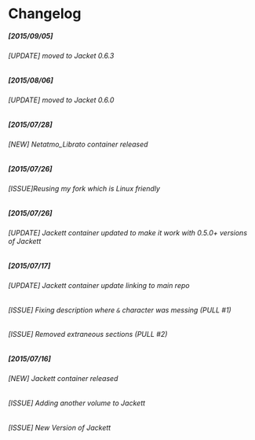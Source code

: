 # Changelog
##### [2015/09/05]

###### [UPDATE] moved to Jacket 0.6.3

##### [2015/08/06]

###### [UPDATE] moved to Jacket 0.6.0

##### [2015/07/28]

###### [NEW] Netatmo_Librato container released

##### [2015/07/26]

###### [ISSUE]Reusing my fork which is Linux friendly

##### [2015/07/26]

###### [UPDATE] Jackett container updated to make it work with 0.5.0+ versions of Jackett

##### [2015/07/17]

###### [UPDATE] Jackett container update linking to main repo
###### [ISSUE] Fixing description where `&` character was messing (PULL #1)
###### [ISSUE] Removed extraneous <Data> sections (PULL #2)

##### [2015/07/16]

###### [NEW] Jackett container released
###### [ISSUE] Adding another volume to Jackett
###### [ISSUE] New Version of Jackett
